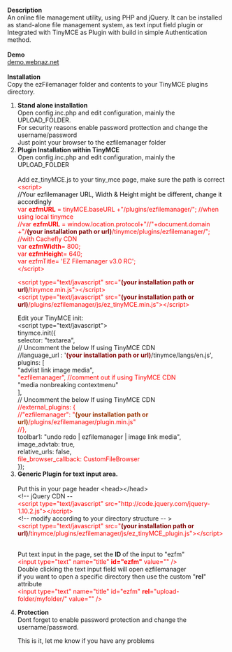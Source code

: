 <strong>Description</strong><br />
An online file management utility, using PHP and jQuery. It can be installed as stand-alone file management system, as text input field plugin or Integrated with TinyMCE as Plugin with build in simple Authentication method.<br /><br />
<strong>Demo</strong><br /><a href="http://demo.webnaz.net">demo.webnaz.net</a><br /><br />
<strong>Installation</strong><br />Copy the ezFilemanager folder and contents to your TinyMCE plugins directory.
<ol>
<li><strong>Stand alone installation</strong><br />Open config.inc.php and edit configuration, mainly the UPLOAD_FOLDER.<br />For security reasons enable password prottection and change the username/password<br />Just point your browser to the ezfilemanager folder</li>
<li style="text-align: left;"><strong>Plugin Installation within TinyMCE</strong><br />Open config.inc.php and edit configuration, mainly the UPLOAD_FOLDER<br /><br />Add ez_tinyMCE.js to your tiny_mce page, make sure the path is correct<br /><span style="color: #ff0000;">&lt;script&gt;</span><br /><span style="color: #000000;">//Your ezfilemanager URL, Width &amp; Height might be different, change it accordingly</span><br /><span style="color: #ff0000;">var <strong>ezfmURL</strong> = tinyMCE.baseURL +"/plugins/ezfilemanager/"; //when using local tinymce</span><br /><span style="color: #ff0000;">//var <strong>ezfmURL</strong> = window.location.protocol+"//"+document.domain +"/<strong><span style="color: #800000;">(your installation path or url)</span></strong>/tinymce/plugins/ezfilemanager/"; //with Cachefly CDN</span><br /><span style="color: #ff0000;">var <strong>ezfmWidth</strong>= 800;</span><br /><span style="color: #ff0000;">var <strong>ezfmHeigh</strong>t= 640;</span><br /><span style="color: #ff0000;">var ezfmTitle= 'EZ Filemanager v3.0 RC'; </span><br /><span style="color: #ff0000;">&lt;/script&gt;</span><br />
<p><span style="color: #ff0000;">&lt;script type="text/javascript" src="<strong><span style="color: #800000;">(your installation path or url)</span></strong>/tinymce.min.js"&gt;&lt;/script&gt;<br /></span><span style="color: #ff0000;">&lt;script type="text/javascript" src="<strong><span style="color: #800000;">(your installation path or url)</span></strong>/plugins/ezfilemanager/js/ez_tinyMCE.min.js"&gt;&lt;/script&gt;</span></p>
Edit your TinyMCE init:<br />&lt;script type="text/javascript"&gt;<br />tinymce.init({<br /> selector: "textarea",<br />// Uncomment the below If using TinyMCE CDN<br />//language_url : '<strong><span style="color: #800000;">(your installation path or url)</span></strong>/tinymce/langs/en.js',<br /> plugins: [<br /> "advlist link image media",<br /><span style="color: #ff0000;">"ezfilemanager", //comment out if using TinyMCE CDN</span><br /> "media nonbreaking contextmenu"<br /> ],<br />// Uncomment the below If using TinyMCE CDN<br /><span style="color: #ff0000;">//external_plugins: {</span><br /><span style="color: #ff0000;">//"ezfilemanager": "<span style="color: #993300;"><strong>(your installation path or url)</strong></span>/plugins/ezfilemanager/plugin.min.js"</span><br /><span style="color: #ff0000;">//},</span><br />toolbar1: "undo redo | ezfilemanager | image link media",<br /> image_advtab: true,<br /> relative_urls: false,<br /><span style="color: #ff0000;">file_browser_callback: CustomFileBrowser</span><br />});<br /> </li>
<li style="text-align: left;"><strong>Generic Plugin for text input area.</strong><br /><br />Put this in your page header &lt;head&gt;&lt;/head&gt;<br />&lt;!-- jQuery CDN -- <br /><span style="color: #ff0000;">&lt;script type="text/javascript" src="http://code.jquery.com/jquery-1.10.2.js"&gt;&lt;/script&gt;</span><br />&lt;!-- modify according to your directory structure -- &gt;<br /><span style="color: #ff0000;">&lt;script type="text/javascript" src="<strong><span style="color: #800000;">(your installation path or url)</span></strong><span style="color: #800000;">/</span>tinymce/plugins/ezfilemanager/js/ez_tinyMCE_plugin.js"&gt;&lt;/script&gt;</span><br />
<p><br />Put text input in the page, set the <strong>ID </strong> of the input to "ezfm"<br /><span style="color: #ff0000;">&lt;input type="text" name="title" <strong>id="ezfm"</strong> value="" /&gt;</span><br />Double clicking the text input field will open ezfilemanager<br />if you want to open a specific directory then use the custom "<strong>rel</strong>" attribute<br /><span style="color: #ff0000;">&lt;input type="text" name="title" id="ezfm" <strong>rel</strong>="upload-folder/myfolder/" value="" /&gt;</span></p>
</li>
<li style="text-align: left;">
<p><strong>Protection<br /></strong>Dont forget to enable password protection and change the username/password.</p>
<p>This is it, let me know if you have any problems</p>
</li>
</ol>


